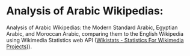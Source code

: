 # Analysis of Arabic Wikipedias:

Analysis of Arabic Wikipedias: the Modern Standard Arabic, Egyptian Arabic, and Moroccan Arabic, comparing them to the English Wikipedia using Wikimedia Statistics web API ([Wikistats - Statistics For Wikimedia Projects](https://stats.wikimedia.org/#/all-projects))).


